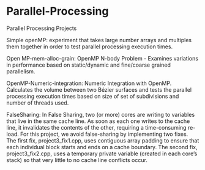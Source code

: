 # Parallel-Processing
Parallel Processing Projects 

Simple openMP:  experiment that takes large number arrays and multiples them together 
in order to test parallel processing execution times.

Open MP-mem-alloc-grain:  OpenMP N-body Problem - Examines variations in performance based on static/dynamic and fine/coarse grained parallelism.

OpenMP-Numeric-integration:  Numeric Integration with OpenMP.  Calculates the volume between two Bézier surfaces 
and tests the parallel processing execution times based on size of set of 
subdivisions and number of threads used.

FalseSharing:  In False Sharing, two (or more) cores are writing to variables that live in the same cache line. 
As soon as each one writes to the cache line, it invalidates the contents of the other, 
requiring a time-consuming re-load.  For this project, we avoid false-sharing by implementing
two fixes.  The first fix, project3_fix1.cpp, uses contiguous array padding to ensure that
each individual block starts and ends on a cache boundary.  The second fix, project3_fix2.cpp, uses
a temporary private variable (created in each core’s stack) so that very little to no cache line 
conflicts occur.
